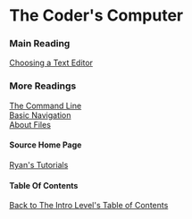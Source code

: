 # The Coder's Computer

### Main Reading

[Choosing a Text Editor](https://codefellows.github.io/code-102-guide/curriculum/class-02/Choosing-A-Text-Editor--The-Older-Coder.pdf)


### More Readings

[The Command Line](https://ryanstutorials.net/linuxtutorial/commandline.php) <br>
[Basic Navigation](https://ryanstutorials.net/linuxtutorial/navigation.php) <br>
[About Files](https://ryanstutorials.net/linuxtutorial/aboutfiles.php) <br>


#### Source Home Page

[Ryan's Tutorials](https://ryanstutorials.net/)

#### Table Of Contents
[Back to The Intro Level's Table of Contents](https://github.com/TraceDugar/reading-notes/blob/main/102/toc.md)
